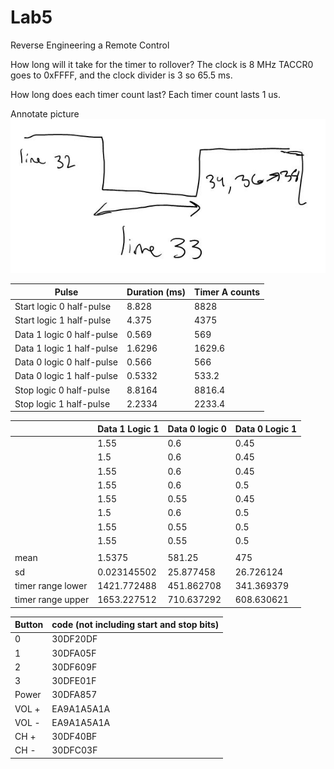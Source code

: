 Lab5
====

Reverse Engineering a Remote Control

How long will it take for the timer to rollover?
The clock is 8 MHz TACCR0 goes to 0xFFFF, and the clock divider is 3 so 65.5 ms.

How long does each timer count last?
Each timer count lasts 1 us.

Annotate picture
![alt tag](https://raw.githubusercontent.com/seanbapty/Lab5/master/timerpicuture.JPG)

| Pulse                     | Duration (ms) | Timer A counts |
|---------------------------|---------------|----------------|
| Start logic 0 half-pulse  | 8.828         | 8828           |
| Start logic 1 half-pulse  | 4.375         | 4375           |
| Data 1 logic 0 half-pulse | 0.569         | 569            |
| Data 1 logic 1 half-pulse | 1.6296        | 1629.6         |
| Data 0 logic 0 half-pulse | 0.566         | 566            |
| Data 0 logic 1 half-pulse | 0.5332        | 533.2          |
| Stop logic 0 half-pulse   | 8.8164        | 8816.4         |
| Stop logic 1 half-pulse   | 2.2334        | 2233.4         |


|                   | Data 1 Logic 1 | Data 0 logic 0 | Data 0 Logic 1 |
|-------------------|----------------|----------------|----------------|
|                   | 1.55           | 0.6            | 0.45           |
|                   | 1.5            | 0.6            | 0.45           |
|                   | 1.55           | 0.6            | 0.45           |
|                   | 1.55           | 0.6            | 0.5            |
|                   | 1.55           | 0.55           | 0.45           |
|                   | 1.5            | 0.6            | 0.5            |
|                   | 1.55           | 0.55           | 0.5            |
|                   | 1.55           | 0.55           | 0.5            |
|                   |                |                |                |
| mean              | 1.5375         | 581.25         | 475            |
| sd                | 0.023145502    | 25.877458      | 26.726124      |
| timer range lower | 1421.772488    | 451.862708     | 341.369379     |
| timer range upper | 1653.227512    | 710.637292     | 608.630621     |


| Button | code (not including start and stop bits) |
|--------|------------------------------------------|
| 0      | 30DF20DF                                 |
| 1      | 30DFA05F                                 |
| 2      | 30DF609F                                 |
| 3      | 30DFE01F                                 |
| Power  | 30DFA857                                 |
| VOL +  | EA9A1A5A1A                               |
| VOL -  | EA9A1A5A1A                               |
| CH +   | 30DF40BF                                 |
| CH -   | 30DFC03F                                 |
